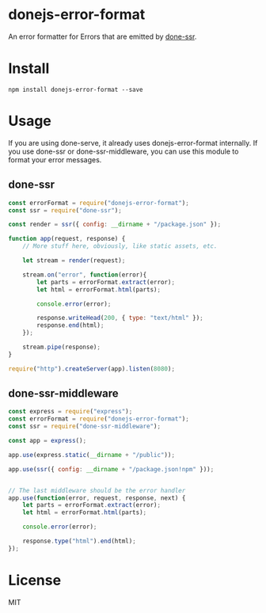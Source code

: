 # donejs-error-format

An error formatter for Errors that are emitted by [done-ssr](https://github.com/donejs/done-ssr).

# Install

```shell
npm install donejs-error-format --save
```

# Usage

If you are using done-serve, it already uses donejs-error-format internally. If you use done-ssr or done-ssr-middleware, you can use this module to format your error messages.

## done-ssr

```js
const errorFormat = require("donejs-error-format");
const ssr = require("done-ssr");

const render = ssr({ config: __dirname + "/package.json" });

function app(request, response) {
	// More stuff here, obviously, like static assets, etc.

	let stream = render(request);

	stream.on("error", function(error){
		let parts = errorFormat.extract(error);
		let html = errorFormat.html(parts);

		console.error(error);

		response.writeHead(200, { type: "text/html" });
		response.end(html);
	});

	stream.pipe(response);
}

require("http").createServer(app).listen(8080);
```

## done-ssr-middleware

```js
const express = require("express");
const errorFormat = require("donejs-error-format");
const ssr = require("done-ssr-middleware");

const app = express();

app.use(express.static(__dirname + "/public"));

app.use(ssr({ config: __dirname + "/package.json!npm" }));


// The last middleware should be the error handler
app.use(function(error, request, response, next) {
	let parts = errorFormat.extract(error);
	let html = errorFormat.html(parts);

	console.error(error);

	response.type("html").end(html);
});
```

# License

MIT
